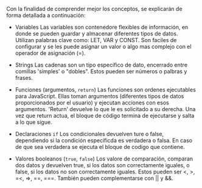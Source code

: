 Con la finalidad de comprender mejor los conceptos, se explicarán de forma detallada a continuación:

 * Variables
    Las variables son contenedore flexibles de información, en donde se pueden guardar y almacenar diferentes tipos de datos.
    Utilizan palabras clave como: LET, VAR y CONST.
    Son faciles de configurar y se les puede asignar un valor o algo mas complejo con el operador de asignación (=).

 * Strings
    Las cadenas son un tipo especifico de dato, encerrado entre comillas 'simples' o "dobles".
    Estos pueden ser números o palbras y frases.

 * Funciones (argumentos, `return`)
    Las funciones son ordenes ejecutables para JavaScript.
    Ellas toman argumentos (diferentes tipos de datos proporcionados por el usuario) y ejecutan acciones con esos argumentos.
    'Return' devuelve lo que le es solicitado a su derecha. Una vez que return actua, el bloque de código termina de ejecutarse  y salta a lo que sigue.

 * Declaraciones `if`
    Los condicionales devuelven ture o false, dependiendo si la condición especificda es verdadera o falsa.
    En caso de que sea verdadera se ejecuta el bloque de codigo que contiene.

 * Valores booleanos (`true`, `false`)
    Los valore de comparación, comparan dos datos y devuelven true, si los datos son correctamente iguales, o false, si los datos no son correctamente iguales.
    Estos pueden ser <, >, =<, =>, ==, ===. También pueden complementarse con || y &&.